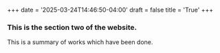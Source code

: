 +++
date = '2025-03-24T14:46:50-04:00'
draft = false
title = 'True'
+++

### This is the section two of the website. 

This is a summary of works which have been done. 

